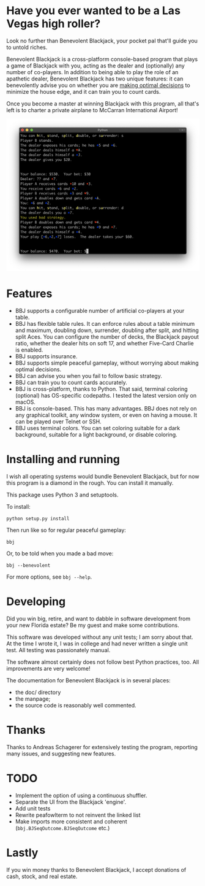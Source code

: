 Have you ever wanted to be a Las Vegas high roller?
===================================================

Look no further than Benevolent Blackjack, your pocket pal that'll guide you to untold riches.

Benevolent Blackjack is a cross-platform console-based program that plays a game of Blackjack with you, acting as the dealer and (optionally) any number of co-players.
In addition to being able to play the role of an apathetic dealer, Benevolent Blackjack has two unique features: it can benevolently advise you on whether you are [making optimal decisions](https://en.wikipedia.org/wiki/Blackjack#Basic_strategy) to minimize the house edge, and it can train you to count cards.

Once you become a master at winning Blackjack with this program, all that's left is to charter a private airplane to McCarran International Airport!

![Screenshot on macOS](./doc/screenshot.png)

Features
========

* BBJ supports a configurable number of artificial co-players at your table.
* BBJ has flexible table rules.  It can enforce rules about a table minimum and maximum, doubling down, surrender, doubling after split, and hitting split Aces.  You can configure the number of decks, the Blackjack payout ratio, whether the dealer hits on soft 17, and whether Five-Card Charlie is enabled.
* BBJ supports insurance.
* BBJ supports simple peaceful gameplay, without worrying about making optimal decisions.
* BBJ can advise you when you fail to follow basic strategy.
* BBJ can train you to count cards accurately.
* BBJ is cross-platform, thanks to Python.  That said, terminal coloring (optional) has OS-specific codepaths.  I tested the latest version only on macOS.
* BBJ is console-based.  This has many advantages.  BBJ does not rely on any graphical toolkit, any window system, or even on having a mouse.  It can be played over Telnet or SSH.
* BBJ uses terminal colors.  You can set coloring suitable for a dark background, suitable for a light background, or disable coloring.

Installing and running
======================

I wish all operating systems would bundle Benevolent Blackjack, but for now this program is a diamond in the rough.
You can install it manually.

This package uses Python 3 and setuptools.

To install:

    python setup.py install

Then run like so for regular peaceful gameplay:

    bbj

Or, to be told when you made a bad move:

    bbj --benevolent

For more options, see `bbj --help`.

Developing
==========

Did you win big, retire, and want to dabble in software development from your new Florida estate?
Be my guest and make some contributions.

This software was developed without any unit tests; I am sorry about that.
At the time I wrote it, I was in college and had never written a single unit test.
All testing was passionately manual.

The software almost certainly does not follow best Python practices, too.
All improvements are very welcome!

The documentation for Benevolent Blackjack is in several places:

* the doc/ directory
* the manpage;
* the source code is reasonably well commented.

Thanks
======

Thanks to Andreas Schagerer for extensively testing the program, reporting many issues, and suggesting new features.
  
TODO
====

* Implement the option of using a continuous shuffler.
* Separate the UI from the Blackjack 'engine'.
* Add unit tests
* Rewrite peafowlterm to not reinvent the linked list
* Make imports more consistent and coherent (`bbj.BJSeqOutcome.BJSeqOutcome` etc.)

Lastly
======

If you win money thanks to Benevolent Blackjack, I accept donations of cash, stock, and real estate.
